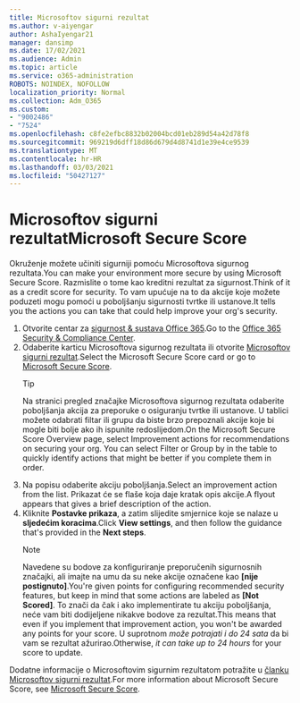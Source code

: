 ```yaml
---
title: Microsoftov sigurni rezultat
ms.author: v-aiyengar
author: AshaIyengar21
manager: dansimp
ms.date: 17/02/2021
ms.audience: Admin
ms.topic: article
ms.service: o365-administration
ROBOTS: NOINDEX, NOFOLLOW
localization_priority: Normal
ms.collection: Adm_O365
ms.custom:
- "9002486"
- "7524"
ms.openlocfilehash: c8fe2efbc8832b02004bcd01eb289d54a42d78f8
ms.sourcegitcommit: 969219d6dff18d86d679d4d8741d1e39e4ce9539
ms.translationtype: MT
ms.contentlocale: hr-HR
ms.lasthandoff: 03/03/2021
ms.locfileid: "50427127"
---
```

# <a name="microsoft-secure-score"></a><span data-ttu-id="7333d-102">Microsoftov sigurni rezultat</span><span class="sxs-lookup"><span data-stu-id="7333d-102">Microsoft Secure Score</span></span>

<span data-ttu-id="7333d-103">Okruženje možete učiniti sigurniji pomoću Microsoftova sigurnog rezultata.</span><span class="sxs-lookup"><span data-stu-id="7333d-103">You can make your environment more secure by using Microsoft Secure Score.</span></span> <span data-ttu-id="7333d-104">Razmislite o tome kao kreditni rezultat za sigurnost.</span><span class="sxs-lookup"><span data-stu-id="7333d-104">Think of it as a credit score for security.</span></span> <span data-ttu-id="7333d-105">To vam upućuje na to da akcije koje možete poduzeti mogu pomoći u poboljšanju sigurnosti tvrtke ili ustanove.</span><span class="sxs-lookup"><span data-stu-id="7333d-105">It tells you the actions you can take that could help improve your org's security.</span></span>

1. <span data-ttu-id="7333d-106">Otvorite centar za [sigurnost & sustava Office 365](https://go.microsoft.com/fwlink/p/?linkid=2077143).</span><span class="sxs-lookup"><span data-stu-id="7333d-106">Go to the [Office 365 Security & Compliance Center](https://go.microsoft.com/fwlink/p/?linkid=2077143).</span></span>
1. <span data-ttu-id="7333d-107">Odaberite karticu Microsoftova sigurnog rezultata ili otvorite [Microsoftov sigurni rezultat](https://go.microsoft.com/fwlink/?linkid=2099589).</span><span class="sxs-lookup"><span data-stu-id="7333d-107">Select the Microsoft Secure Score card or go to [Microsoft Secure Score](https://go.microsoft.com/fwlink/?linkid=2099589).</span></span>
    > [!TIP]
    >  <span data-ttu-id="7333d-108">Na stranici pregled značajke Microsoftova sigurnog rezultata odaberite poboljšanja akcija za preporuke o osiguranju tvrtke ili ustanove. U tablici možete odabrati filtar ili grupu da biste brzo prepoznali akcije koje bi mogle biti bolje ako ih ispunite redoslijedom.</span><span class="sxs-lookup"><span data-stu-id="7333d-108">On the Microsoft Secure Score Overview page, select Improvement actions for recommendations on securing your org. You can select Filter or Group by in the table to quickly identify actions that might be better if you complete them in order.</span></span>
1. <span data-ttu-id="7333d-109">Na popisu odaberite akciju poboljšanja.</span><span class="sxs-lookup"><span data-stu-id="7333d-109">Select an improvement action from the list.</span></span> <span data-ttu-id="7333d-110">Prikazat će se flaše koja daje kratak opis akcije.</span><span class="sxs-lookup"><span data-stu-id="7333d-110">A flyout appears that gives a brief description of the action.</span></span>
1. <span data-ttu-id="7333d-111">Kliknite **Postavke prikaza**, a zatim slijedite smjernice koje se nalaze u **sljedećim koracima**.</span><span class="sxs-lookup"><span data-stu-id="7333d-111">Click **View settings**, and then follow the guidance that's provided in the **Next steps**.</span></span>
    > [!NOTE]
    > <span data-ttu-id="7333d-112">Navedene su bodove za konfiguriranje preporučenih sigurnosnih značajki, ali imajte na umu da su neke akcije označene kao **[nije postignuto]**.</span><span class="sxs-lookup"><span data-stu-id="7333d-112">You're given points for configuring recommended security features, but keep in mind that some actions are labeled as **[Not Scored]**.</span></span> <span data-ttu-id="7333d-113">To znači da čak i ako implementirate tu akciju poboljšanja, neće vam biti dodijeljene nikakve bodove za rezultat.</span><span class="sxs-lookup"><span data-stu-id="7333d-113">This means that even if you implement that improvement action, you won't be awarded any points for your score.</span></span> <span data-ttu-id="7333d-114">U suprotnom *može potrajati i do 24 sata* da bi vam se rezultat ažurirao.</span><span class="sxs-lookup"><span data-stu-id="7333d-114">Otherwise, *it can take up to 24 hours* for your score to update.</span></span>

<span data-ttu-id="7333d-115">Dodatne informacije o Microsoftovim sigurnim rezultatom potražite u [članku Microsoftov sigurni rezultat](https://go.microsoft.com/fwlink/?linkid=2103077).</span><span class="sxs-lookup"><span data-stu-id="7333d-115">For more information about Microsoft Secure Score, see [Microsoft Secure Score](https://go.microsoft.com/fwlink/?linkid=2103077).</span></span>